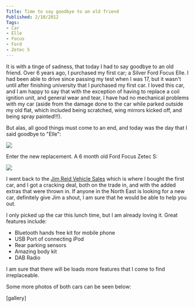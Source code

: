 ```yaml
---
Title: Time to say goodbye to an old friend
Published: 2/10/2012
Tags:
- Car
- Elle
- Focus
- Ford
- Zetec S
---
```


It is with a tinge of sadness, that today I had to say goodbye to an old friend. Over 6 years ago, I purchased my first car; a Silver Ford Focus Elle. I had been able to drive since passing my test when I was 17, but it wasn't until after finishing university that I purchased my first car. I loved this car, and I am happy to say that with the exception of having to replace a coil ignition unit, and general wear and tear, I have had no mechanical problems with my car (aside from the damage done to the car while parked outside my old flat, which included being scratched, wing mirrors kicked off, and being spray painted!!!).

But alas, all good things must come to an end, and today was the day that I said goodbye to "Elle":

[![](http://www.gep13.co.uk/blog/wp-content/uploads/2012/10/4.-Another-view-from-the-front-224x300.jpg)](http://www.gep13.co.uk/blog/time-to-say-goodbye-to-an-old-friend/4.-another-view-from-the-front/)

Enter the new replacement. A 6 month old Ford Focus Zetec S:

[![](http://www.gep13.co.uk/blog/wp-content/uploads/2012/10/8.-Another-view-from-the-front-300x224.jpg)](http://www.gep13.co.uk/blog/time-to-say-goodbye-to-an-old-friend/8.-another-view-from-the-front/)

I went back to the [Jim Reid Vehicle Sales](http://www.jimreidvehiclesales.co.uk/) which is where I bought the first car, and I got a cracking deal, both on the trade in, and with the added extras that were thrown in. If anyone in the North East is looking for a new car, definitely give Jim a shout, I am sure that he would be able to help you out.

I only picked up the car this lunch time, but I am already loving it. Great features include:

- Bluetooth hands free kit for mobile phone
- USB Port of connecting iPod
- Rear parking sensors
- Amazing body kit
- DAB Radio

I am sure that there will be loads more features that I come to find irreplaceable.

Some more photos of both cars can be seen below:

[gallery]

